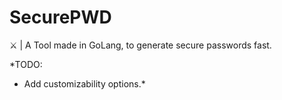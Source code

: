 # SecurePWD
 ⚔️ | A Tool made in GoLang, to generate secure passwords fast.
 
 *TODO: 
 - Add customizability options.*
